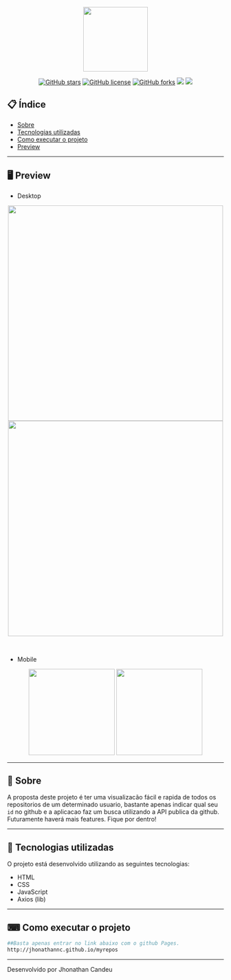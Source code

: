 <p align="center">
  <img src="https://i.ibb.co/TbRB1b3/myreposlogo.png" width="150" >
</p>

<div align="center">

[![GitHub stars](https://img.shields.io/github/stars/jhonathannc/myrepos?color=orange)](https://github.com/jhonathannc/myrepos/stargazers)<space> <space>[![GitHub license](https://img.shields.io/github/license/jhonathannc/myrepos?color=darkgreen)](https://github.com/jhonathannc/nextlevelweek2/blob/master/LICENSE)<space> <space>[![GitHub forks](https://img.shields.io/github/forks/jhonathannc/myrepos)](https://github.com/jhonathannc/myrepos/network)<space> <space> ![](https://img.shields.io/github/repo-size/jhonathannc/myrepos)<space> <space> ![](https://img.shields.io/github/downloads/jhonathannc/myrepos/total)

</div>

## 📋 Índice

- [Sobre](#-Sobre)
- [Tecnologias utilizadas](#-Tecnologias-utilizadas)
- [Como executar o projeto](#-Como-executar-o-projeto)
- [Preview](#-Preview)

---

## 🖥 Preview 
- Desktop
<p align="center">
  <img src="https://i.ibb.co/nRvTjrj/Capturar2.png" width="500" >
  <img src="https://i.ibb.co/FzGvr0b/Capturar.png" width="500" >
</p>
<br>

- Mobile
<p align="center">
  <img src="https://i.ibb.co/ThfNpVq/Screenshot-2020-08-10-15-43-42-560-com-android-chrome.jpg" width="200" >
  <img src="https://i.ibb.co/vhZbWQv/Screenshot-2020-08-10-15-43-51-421-com-android-chrome.jpg" width="200" >
</p>

---

## 📖 Sobre 

A proposta deste projeto é ter uma visualizacão fácil e rapida de todos os repositorios de um determinado usuario, bastante apenas indicar qual seu `id` no github e a aplicacao faz um busca utilizando a API publica da github.
Futuramente haverá mais features. Fique por dentro!

--- 

## 🚀 Tecnologias utilizadas

O projeto está desenvolvido utilizando as seguintes tecnologias:

- HTML
- CSS
- JavaScript
- Axios (lib) 

--- 

## ⌨ Como executar o projeto

```bash
##Basta apenas entrar no link abaixo com o github Pages.
http://jhonathannc.github.io/myrepos
```


---


Desenvolvido por Jhonathan Candeu
